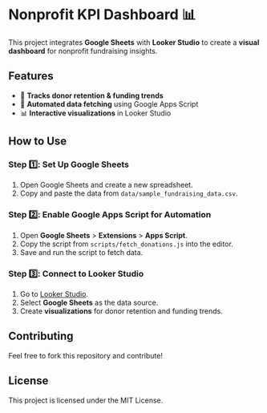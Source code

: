 # Nonprofit KPI Dashboard 📊

This project integrates **Google Sheets** with **Looker Studio** to create a **visual dashboard** for nonprofit fundraising insights.

## Features
- 📅 **Tracks donor retention & funding trends**
- 🔄 **Automated data fetching** using Google Apps Script
- 📊 **Interactive visualizations** in Looker Studio

## How to Use
### Step 1️⃣: Set Up Google Sheets
1. Open Google Sheets and create a new spreadsheet.
2. Copy and paste the data from `data/sample_fundraising_data.csv`.

### Step 2️⃣: Enable Google Apps Script for Automation
1. Open **Google Sheets** > **Extensions** > **Apps Script**.
2. Copy the script from `scripts/fetch_donations.js` into the editor.
3. Save and run the script to fetch data.

### Step 3️⃣: Connect to Looker Studio
1. Go to [Looker Studio](https://lookerstudio.google.com/).
2. Select **Google Sheets** as the data source.
3. Create **visualizations** for donor retention and funding trends.

## Contributing
Feel free to fork this repository and contribute! 

## License
This project is licensed under the MIT License.
